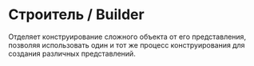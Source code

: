 # Строитель / Builder

Отделяет конструирование сложного объекта от его представления, позволяя использовать один и тот же процесс конструирования для создания различных представлений.